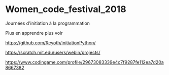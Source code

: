 # Women_code_festival_2018
Journées d'initiation à la programmation


Plus en apprendre plus voir 

https://github.com/Reyoth/initiationPython/


https://scratch.mit.edu/users/webin/projects/


https://www.codingame.com/profile/29673083339e4c7f9287fe112ea7d20a8667382



